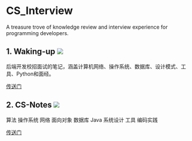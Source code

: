 # CS_Interview
A treasure trove of knowledge review and interview experience for programming developers.

## 1. Waking-up ![](https://img.shields.io/github/stars/wolverinn/Waking-Up.svg)

后端开发校招面试的笔记，涵盖计算机网络、操作系统、数据库、设计模式、工具、Python和面经。

[传送门](https://github.com/wolverinn/Waking-Up)

## 2. CS-Notes ![](https://img.shields.io/github/stars/CyC2018/CS-Notes.svg)

算法 	操作系统	网络 	面向对象	 数据库  	 Java  	系统设计	  工具  	编码实践

[传送门](https://github.com/CyC2018/CS-Notes)
